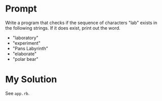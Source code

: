 # Prompt

Write a program that checks if the sequence of characters "lab" exists in the following strings. If it does exist, print out the word.

- "laboratory"
- "experiment"
- "Pans Labyrinth"
- "elaborate"
- "polar bear"

# My Solution

See `app.rb`.
